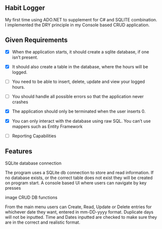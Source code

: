 Habit Logger
------------

My first time using ADO.NET to supplement for C# and SQLITE combination. 
I implemented the DRY principle in my Console based CRUD application.

Given Requirements
-----------------

- [x] When the application starts, it should create a sqlite database, if one isn’t present.
- [x] It should also create a table in the database, where the hours will be logged.
- [ ] You need to be able to insert, delete, update and view your logged hours.
- [ ] You should handle all possible errors so that the application never crashes
- [x] The application should only be terminated when the user inserts 0.
- [x] You can only interact with the database using raw SQL. You can’t use mappers such as Entity Framework
- [ ] Reporting Capabilities


Features
------------
SQLite database connection

The program uses a SQLite db connection to store and read information.
If no database exists, or the correct table does not exist they will be created on program start.
A console based UI where users can navigate by key presses

image
CRUD DB functions

From the main menu users can Create, Read, Update or Delete entries for whichever date they want, entered in mm-DD-yyyy format. Duplicate days will not be inputted.
Time and Dates inputted are checked to make sure they are in the correct and realistic format.


